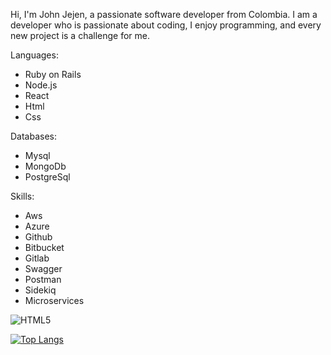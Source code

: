 
Hi, I'm John Jejen, a passionate software developer from Colombia. I am a developer who is passionate about coding, I enjoy programming, and every new project is a challenge for me.

Languages:

<ul>
 <li>Ruby on Rails</li>
 <li>Node.js</li>
 <li>React</li>
 <li>Html</li>
 <li>Css</li>
</ul>

Databases:
<ul>
 <li>Mysql</li>
 <li>MongoDb</li>
 <li>PostgreSql</li>
</ul>

Skills:

<ul>
 <li>Aws</li>
 <li>Azure</li>
 <li>Github</li>
 <li>Bitbucket</li>
 <li>Gitlab</li>
 <li>Swagger</li>
 <li>Postman</li>
 <li>Sidekiq</li>
 <li>Microservices</li>
</ul>


 
<img src="https://camo.githubusercontent.com/d63d473e728e20a286d22bb2226a7bf45a2b9ac6c72c59c0e61e9730bfe4168c/68747470733a2f2f696d672e736869656c64732e696f2f62616467652f48544d4c352d4533344632363f7374796c653d666f722d7468652d6261646765266c6f676f3d68746d6c35266c6f676f436f6c6f723d7768697465" alt="HTML5" data-canonical-src="https://img.shields.io/badge/HTML5-E34F26?style=for-the-badge&amp;logo=html5&amp;logoColor=white" style="max-width: 100%;">

[![Top Langs](https://github-readme-stats.vercel.app/api/top-langs/?username=johncjejen&layout=compact)](https://github.com/johncjejen/github-readme-stats)
